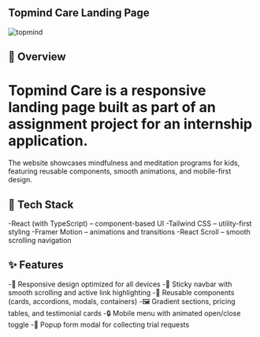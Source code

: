 ## Topmind Care Landing Page

![topmind](https://github.com/user-attachments/assets/5a4eb064-3d46-46eb-a521-f8014a53fdde)

## 📖 Overview

# Topmind Care is a responsive landing page built as part of an assignment project for an internship application.
The website showcases mindfulness and meditation programs for kids, featuring reusable components, smooth animations, and mobile-first design.

## 🚀 Tech Stack

-React (with TypeScript) – component-based UI
-Tailwind CSS – utility-first styling
-Framer Motion – animations and transitions
-React Scroll – smooth scrolling navigation

## ✨ Features

-🎨 Responsive design optimized for all devices
-📌 Sticky navbar with smooth scrolling and active link highlighting
-📂 Reusable components (cards, accordions, modals, containers)
-🖼 Gradient sections, pricing tables, and testimonial cards
-🔒 Mobile menu with animated open/close toggle
-📨 Popup form modal for collecting trial requests


